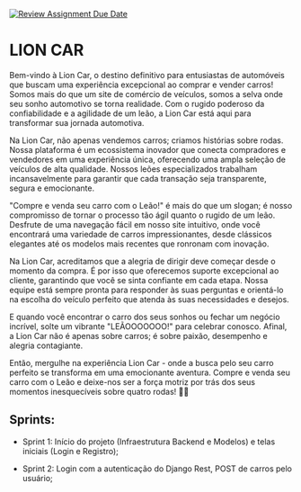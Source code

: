 [![Review Assignment Due Date](https://classroom.github.com/assets/deadline-readme-button-24ddc0f5d75046c5622901739e7c5dd533143b0c8e959d652212380cedb1ea36.svg)](https://classroom.github.com/a/Jt8DU81q)

# LION CAR

Bem-vindo à Lion Car, o destino definitivo para entusiastas de automóveis que buscam uma experiência excepcional ao comprar e vender carros! Somos mais do que um site de comércio de veículos, somos a selva onde seu sonho automotivo se torna realidade. Com o rugido poderoso da confiabilidade e a agilidade de um leão, a Lion Car está aqui para transformar sua jornada automotiva.

Na Lion Car, não apenas vendemos carros; criamos histórias sobre rodas. Nossa plataforma é um ecossistema inovador que conecta compradores e vendedores em uma experiência única, oferecendo uma ampla seleção de veículos de alta qualidade. Nossos leões especializados trabalham incansavelmente para garantir que cada transação seja transparente, segura e emocionante.

"Compre e venda seu carro com o Leão!" é mais do que um slogan; é nosso compromisso de tornar o processo tão ágil quanto o rugido de um leão. Desfrute de uma navegação fácil em nosso site intuitivo, onde você encontrará uma variedade de carros impressionantes, desde clássicos elegantes até os modelos mais recentes que ronronam com inovação.

Na Lion Car, acreditamos que a alegria de dirigir deve começar desde o momento da compra. É por isso que oferecemos suporte excepcional ao cliente, garantindo que você se sinta confiante em cada etapa. Nossa equipe está sempre pronta para responder às suas perguntas e orientá-lo na escolha do veículo perfeito que atenda às suas necessidades e desejos.

E quando você encontrar o carro dos seus sonhos ou fechar um negócio incrível, solte um vibrante "LEÃOOOOOOO!" para celebrar conosco. Afinal, a Lion Car não é apenas sobre carros; é sobre paixão, desempenho e alegria contagiante.

Então, mergulhe na experiência Lion Car - onde a busca pelo seu carro perfeito se transforma em uma emocionante aventura. Compre e venda seu carro com o Leão e deixe-nos ser a força motriz por trás dos seus momentos inesquecíveis sobre quatro rodas! 🦁🚗






## Sprints:

- Sprint 1: Início do projeto (Infraestrutura Backend e Modelos) e telas iniciais (Login e Registro);

- Sprint 2: Login com a autenticação do Django Rest, POST de carros pelo usuário;

